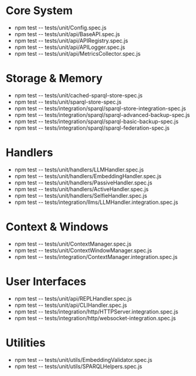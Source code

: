 # Core System

- npm test -- tests/unit/Config.spec.js
- npm test -- tests/unit/api/BaseAPI.spec.js
- npm test -- tests/unit/api/APIRegistry.spec.js
- npm test -- tests/unit/api/APILogger.spec.js
- npm test -- tests/unit/api/MetricsCollector.spec.js

# Storage & Memory

- npm test -- tests/unit/cached-sparql-store-spec.js
- npm test -- tests/unit/sparql-store-spec.js
- npm test -- tests/integration/sparql/sparql-store-integration-spec.js
- npm test -- tests/integration/sparql/sparql-advanced-backup-spec.js
- npm test -- tests/integration/sparql/sparql-basic-backup-spec.js
- npm test -- tests/integration/sparql/sparql-federation-spec.js

# Handlers

- npm test -- tests/unit/handlers/LLMHandler.spec.js
- npm test -- tests/unit/handlers/EmbeddingHandler.spec.js
- npm test -- tests/unit/handlers/PassiveHandler.spec.js
- npm test -- tests/unit/handlers/ActiveHandler.spec.js
- npm test -- tests/unit/handlers/SelfieHandler.spec.js
- npm test -- tests/integration/llms/LLMHandler.integration.spec.js

# Context & Windows

- npm test -- tests/unit/ContextManager.spec.js
- npm test -- tests/unit/ContextWindowManager.spec.js
- npm test -- tests/integration/ContextManager.integration.spec.js

# User Interfaces

- npm test -- tests/unit/api/REPLHandler.spec.js
- npm test -- tests/unit/api/CLIHandler.spec.js
- npm test -- tests/integration/http/HTTPServer.integration.spec.js
- npm test -- tests/integration/http/websocket-integration.spec.js

# Utilities

- npm test -- tests/unit/utils/EmbeddingValidator.spec.js
- npm test -- tests/unit/utils/SPARQLHelpers.spec.js
